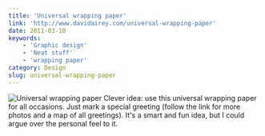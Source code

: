 ```yaml
---
title: 'Universal wrapping paper'
link: 'http://www.davidairey.com/universal-wrapping-paper'
date: 2011-03-10
keywords:
    - 'Graphic design'
    - 'Neat stuff'
    - 'wrapping paper'
category: Design
slug: universal-wrapping-paper
---
```


![](http://www.davidairey.com/images/packaging/universal-wrapping-paper-1.jpg "Universal wrapping paper") Clever idea: use this universal wrapping paper for all occasions. Just mark a special greeting (follow the link for more photos and a map of all greetings). It's a smart and fun idea, but I could argue over the personal feel to it.
